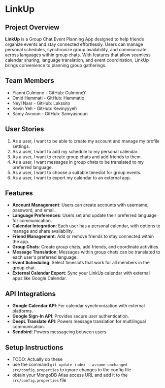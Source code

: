 # LinkUp

## Project Overview
**LinkUp** is a Group Chat Event Planning App designed to help friends organize events and stay connected effortlessly. Users can manage personal schedules, synchronize group availability, and communicate across languages within group chats. With features that allow seamless calendar sharing, language translation, and event coordination, LinkUp brings convenience to planning group gatherings.

## Team Members
- Yianni Culmone - GitHub: CulmoneY
- Omid Hemmati - GitHub: Hemmatio
- Neyl Nasr - GitHub: Lakssito
- Kevin Yeh - GitHub: Kevinyyyeh
- Samy Asnoun - GitHub: Samyasnoun

## User Stories
1. As a user, I want to be able to create my account and manage my profile settings.
2. As a user, I want to add my schedule to my personal calendar.
3. As a user, I want to create group chats and add friends to them.
4. As a user, I want messages in group chats to be translated to my preferred language.
5. As a user, I want to choose a suitable timeslot for group events.
6. As a user, I want to export my calendar to an external app.

## Features
- **Account Management**: Users can create accounts with username, password, and email.
- **Language Preferences**: Users set and update their preferred language for communication.
- **Calendar Integration**: Each user has a personal calendar, with options to manage and share availability.
- **Friend Management**: Add or remove friends to stay connected within the app.
- **Group Chats**: Create group chats, add friends, and coordinate activities.
- **Message Translation**: Messages within group chats can be translated to each user's preferred language.
- **Event Scheduling**: Select timeslots that work for all members in the group chat.
- **External Calendar Export**: Sync your LinkUp calendar with external apps like Google Calendar.

## API Integrations
- **Google Calendar API**: For calendar synchronization with external platforms.
- **Google Sign-In API**: Provides secure user authentication.
- **DeepL Translate API**: Powers message translation for multilingual communication.
- **Sendbird**: Powers messageing between users

## Setup Instructions
- TODO: Actually do these
- use the command `git update-index --assume-unchanged src/config.properties` to ignore changes to the config file
- obtain your MongoDB Atlas access URL and add it to the `src/config.properties` file
  
